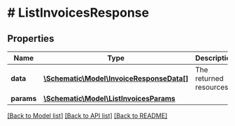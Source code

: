 # # ListInvoicesResponse

## Properties

Name | Type | Description | Notes
------------ | ------------- | ------------- | -------------
**data** | [**\Schematic\Model\InvoiceResponseData[]**](InvoiceResponseData.md) | The returned resources |
**params** | [**\Schematic\Model\ListInvoicesParams**](ListInvoicesParams.md) |  |

[[Back to Model list]](../../README.md#models) [[Back to API list]](../../README.md#endpoints) [[Back to README]](../../README.md)
